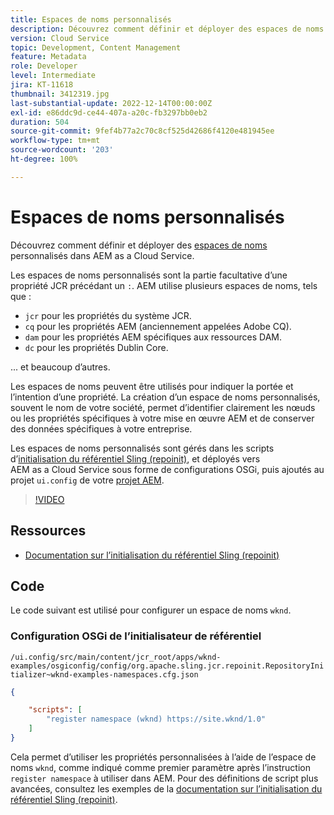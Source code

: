 ```yaml
---
title: Espaces de noms personnalisés
description: Découvrez comment définir et déployer des espaces de noms personnalisés dans AEM as a Cloud Service.
version: Cloud Service
topic: Development, Content Management
feature: Metadata
role: Developer
level: Intermediate
jira: KT-11618
thumbnail: 3412319.jpg
last-substantial-update: 2022-12-14T00:00:00Z
exl-id: e86ddc9d-ce44-407a-a20c-fb3297bb0eb2
duration: 504
source-git-commit: 9fef4b77a2c70c8cf525d42686f4120e481945ee
workflow-type: tm+mt
source-wordcount: '203'
ht-degree: 100%

---
```


# Espaces de noms personnalisés

Découvrez comment définir et déployer des [espaces de noms](https://developer.adobe.com/experience-manager/reference-materials/spec/jcr/1.0/4.5_Namespaces.html) personnalisés dans AEM as a Cloud Service.

Les espaces de noms personnalisés sont la partie facultative d’une propriété JCR précédant un `:`. AEM utilise plusieurs espaces de noms, tels que :

+ `jcr` pour les propriétés du système JCR.
+ `cq` pour les propriétés AEM (anciennement appelées Adobe CQ).
+ `dam` pour les propriétés AEM spécifiques aux ressources DAM.
+ `dc` pour les propriétés Dublin Core.

... et beaucoup d’autres.

Les espaces de noms peuvent être utilisés pour indiquer la portée et l’intention d’une propriété. La création d’un espace de noms personnalisés, souvent le nom de votre société, permet d’identifier clairement les nœuds ou les propriétés spécifiques à votre mise en œuvre AEM et de conserver des données spécifiques à votre entreprise.

Les espaces de noms personnalisés sont gérés dans les scripts d’[initialisation du référentiel Sling (repoinit)](https://sling.apache.org/documentation/bundles/repository-initialization.html), et déployés vers AEM as a Cloud Service sous forme de configurations OSGi, puis ajoutés au projet `ui.config` de votre [projet AEM](https://experienceleague.adobe.com/docs/experience-manager-core-components/using/developing/archetype/overview.html?lang=fr).

>[!VIDEO](https://video.tv.adobe.com/v/3412319?quality=12&learn=on)

## Ressources

+ [Documentation sur l’initialisation du référentiel Sling (repoinit)](https://sling.apache.org/documentation/bundles/repository-initialization.html#repoinit-parser-test-scenarios)

## Code

Le code suivant est utilisé pour configurer un espace de noms `wknd`.

### Configuration OSGi de l’initialisateur de référentiel

`/ui.config/src/main/content/jcr_root/apps/wknd-examples/osgiconfig/config/org.apache.sling.jcr.repoinit.RepositoryInitializer~wknd-examples-namespaces.cfg.json`

```json
{

    "scripts": [
        "register namespace (wknd) https://site.wknd/1.0"
    ]
}
```

Cela permet d’utiliser les propriétés personnalisées à l’aide de l’espace de noms `wknd`, comme indiqué comme premier paramètre après l’instruction `register namespace` à utiliser dans AEM. Pour des définitions de script plus avancées, consultez les exemples de la [documentation sur l’initialisation du référentiel Sling (repoinit)](https://sling.apache.org/documentation/bundles/repository-initialization.html#repoinit-parser-test-scenarios).
